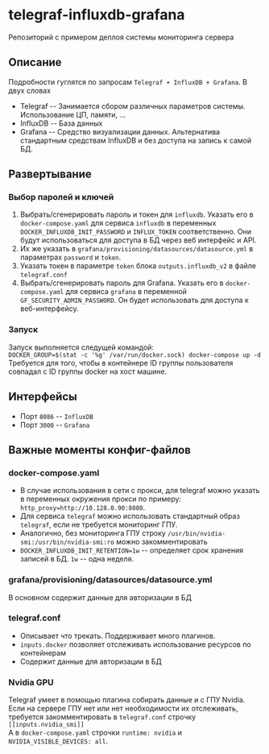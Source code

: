 # telegraf-influxdb-grafana
Репозиторий с примером деплоя системы мониторинга сервера

## Описание
Подробности гуглятся по запросам `Telegraf + InfluxDB + Grafana`. В двух словах
- Telegraf -- Занимается сбором различных параметров системы. Использование ЦП, памяти, ...
- InfluxDB -- База данных
- Grafana -- Средство визуализации данных. Альтернатива стандартным средствам InfluxDB и без доступа на запись к самой БД.


## Развертывание
### Выбор паролей и ключей
1. Выбрать/сгенерировать пароль и токен для `influxdb`. Указать его в `docker-compose.yaml` для сервиса `influxdb` в переменных `DOCKER_INFLUXDB_INIT_PASSWORD` и `INFLUX_TOKEN` соответственно. Они будут использоваться для доступа в БД через веб интерфейс и API.
1. Их же указать в `grafana/provisioning/datasources/datasource.yml` в параметрах `password` и `token`. 
1. Указать токен в параметре `token` блока `outputs.influxdb_v2` в файле `telegraf.conf`
1. Выбрать/сгенерировать пароль для Grafana. Указать его в `docker-compose.yaml` для сервиса `grafana` в переменной `GF_SECURITY_ADMIN_PASSWORD`. Он будет использовать для доступа к веб-интерфейсу.

### Запуск
Запуск выполняется следущей командой:  
`DOCKER_GROUP=$(stat -c '%g' /var/run/docker.sock) docker-compose up -d`  
Требуется для того, чтобы в контейнере ID группы пользователя совпадал с ID группы docker на хост машине.

## Интерфейсы
- Порт `8086` -- `InfluxDB`
- Порт `3000` -- `Grafana`

## Важные моменты конфиг-файлов
### docker-compose.yaml
- В случае использования в сети с прокси, для telegraf можно указать в переменных окружения прокси по примеру: `http_proxy=http://10.128.0.90:8080`.
- Для сервиса `telegraf` можно использовать стандартный образ `telegraf`, если не требуется мониторинг ГПУ.
- Аналогично, без мониторинга ГПУ строку `/usr/bin/nvidia-smi:/usr/bin/nvidia-smi:ro` можно закомментировать
- `DOCKER_INFLUXDB_INIT_RETENTION=1w` -- определяет срок хранения записей в БД. `1w` -- одна неделя.
### grafana/provisioning/datasources/datasource.yml
В основном содержит данные для авторизации в БД
### telegraf.conf
- Описывает что трекать. Поддерживает много плагинов. 
- `inputs.docker` позволяет отслеживать использование ресурсов по контейнерам
- Содержит данные для авторизации в БД
### Nvidia GPU
Telegraf умеет в помощью плагина собирать данные и с ГПУ Nvidia. Если на сервере ГПУ нет или нет необходимости их отслеживать, требуется закомментировать в `telegraf.conf` строчку `[[inputs.nvidia_smi]]`  
А в `docker-compose.yaml` строчки `runtime: nvidia` и `NVIDIA_VISIBLE_DEVICES: all`.


